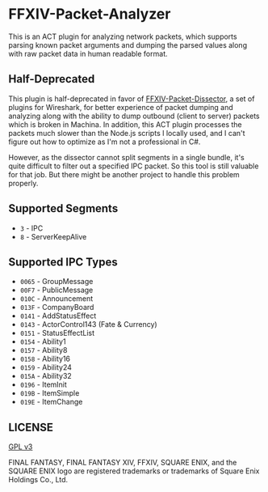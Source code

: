 # FFXIV-Packet-Analyzer

This is an ACT plugin for analyzing network packets, which supports parsing known packet arguments and dumping the parsed values along with raw packet data in human readable format.

## Half-Deprecated

This plugin is half-deprecated in favor of [FFXIV-Packet-Dissector](https://github.com/zhyupe/FFXIV-Packet-Dissector/), a set of plugins for Wireshark, for better experience of packet dumping and analyzing  along with the ability to dump outbound (client to server) packets which is broken in Machina. In addition, this ACT plugin processes the packets much slower than the Node.js scripts I locally used, and I can't figure out how to optimize as I'm not a professional in C#.

However, as the dissector cannot split segments in a single bundle, it's quite difficult to filter out a specified IPC packet. So this tool is still valuable for that job. But there might be another project to handle this problem properly.

## Supported Segments 

* `3` - IPC
* `8` - ServerKeepAlive

## Supported IPC Types

* `0065` - GroupMessage
* `00F7` - PublicMessage
* `010C` - Announcement
* `013F` - CompanyBoard
* `0141` - AddStatusEffect
* `0143` - ActorControl143 (Fate & Currency)
* `0151` - StatusEffectList
* `0154` - Ability1
* `0157` - Ability8
* `0158` - Ability16
* `0159` - Ability24
* `015A` - Ability32
* `0196` - ItemInit
* `019B` - ItemSimple
* `019E` - ItemChange

## LICENSE
 
[GPL v3](LICENSE)

FINAL FANTASY, FINAL FANTASY XIV, FFXIV, SQUARE ENIX, and the SQUARE ENIX logo are registered trademarks or trademarks of Square Enix Holdings Co., Ltd.

